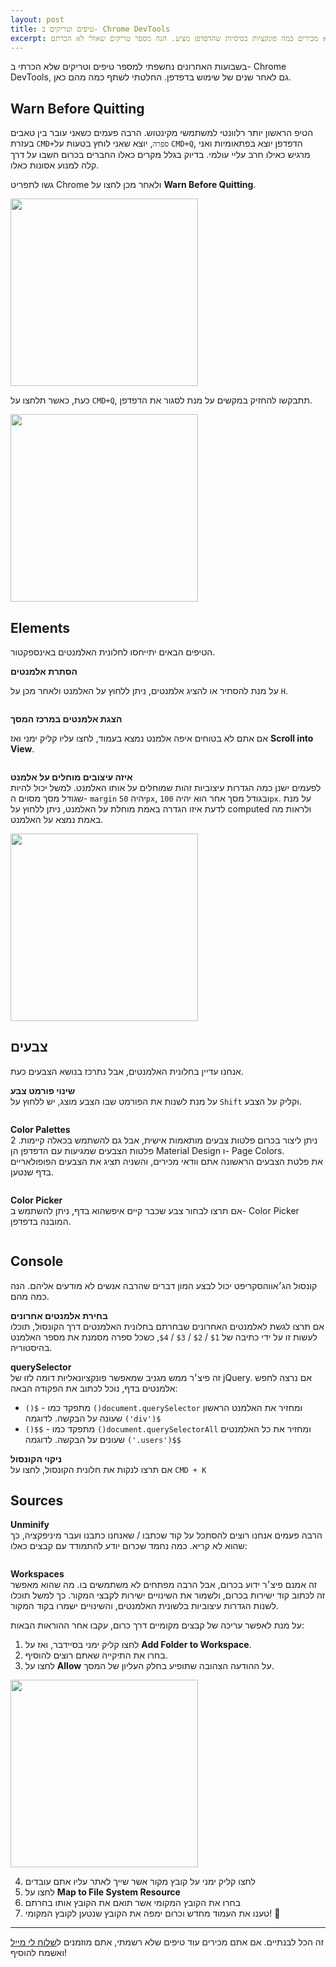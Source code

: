 ```yaml
---
layout: post
title: טיפים וטריקים ב- Chrome DevTools
excerpt: הכלים למפתחים בכרום רבים ומגוונים, וכך יוצא שהרבה מפתחים לא מכירים כמה פונקציות בסיסיות שהדפדפן מציע. הנה מספר טריקים שאולי לא הכרתם
---
```

בשבועות האחרונים נחשפתי למספר טיפים וטריקים שלא הכרתי ב- Chrome DevTools, גם לאחר שנים של שימוש בדפדפן. החלטתי לשתף כמה מהם כאן.

## Warn Before Quitting
הטיפ הראשון יותר רלוונטי למשתמשי מקינטוש. הרבה פעמים כשאני עובר בין טאבים בעזרת `CMD+ספרה`, יוצא שאני לוחץ בטעות על `CMD+Q`, הדפדפן יוצא בפתאומיות ואני מרגיש כאילו חרב עליי עולמי.
בדיוק בגלל מקרים כאלו החברים בכרום חשבו על דרך קלה למנוע אסונות כאלו.

גשו לתפריט Chrome ולאחר מכן לחצו על **Warn Before Quitting**.

<img src="/images/posts/devtools-tips/warn-before-quitting@1x.jpg"
     srcset="/images/posts/devtools-tips/warn-before-quitting@2x.jpg 2x"
    alt="" width="300">


כעת, כאשר תלחצו על `CMD+Q`, תתבקשו להחזיק במקשים על מנת לסגור את הדפדפן.

<img src="/images/posts/devtools-tips/hold-to-quit@1x.jpg"
     srcset="/images/posts/devtools-tips/hold-to-quit@2x.jpg 2x"
    alt="" width="300">

## Elements
הטיפים הבאים יתייחסו לחלונית האלמנטים באינספקטור.  

**הסתרת אלמנטים**  

על מנת להסתיר או להציג אלמנטים, ניתן ללחוץ על האלמנט ולאחר מכן על `H`.

<img src="/images/posts/devtools-tips/hide-element.gif" alt="">

**הצגת אלמנטים במרכז המסך**  

אם אתם לא בטוחים איפה אלמנט נמצא בעמוד, לחצו עליו קליק ימני ואז **Scroll into View**.

<img src="/images/posts/devtools-tips/scroll-into-view.gif" alt="">

**איזה עיצובים מוחלים על אלמנט**  
לפעמים ישנן כמה הגדרות עיצוביות זהות שמוחלים על אותו האלמנט. למשל יכול להיות שגודל מסך מסוים ה- `margin` יהיה `50px`, ובגודל מסך אחר הוא יהיה `100px`.
על מנת לדעת איזו הגדרה באמת מוחלת על האלמנט, ניתן ללחוץ על computed ולראות מה באמת נמצא על האלמנט.

<img src="/images/posts/devtools-tips/computed-props@1x.jpg"
     srcset="/images/posts/devtools-tips/computed-props@2x.jpg 2x"
    alt="" width="300">


## צבעים
אנחנו עדיין בחלונית האלמנטים, אבל נתרכז בנושא הצבעים כעת.

**שינוי פורמט צבע**  
על מנת לשנות את הפורמט שבו הצבע מוצג, יש ללחוץ על `Shift` וקליק על הצבע.

<img src="/images/posts/devtools-tips/change-color-format.gif" alt="">

**Color Palettes**  
ניתן ליצור בכרום פלטות צבעים מותאמות אישית, אבל גם להשתמש בכאלה קיימות. 2 פלטות הצבעים שמגיעות עם הדפדפן הן Material Design ו- Page Colors.  
את פלטת הצבעים הראשונה אתם וודאי מכירים, והשניה תציג את הצבעים הפופולאריים בדף שנטען.

<img src="/images/posts/devtools-tips/color-palettes.gif" alt="">

**Color Picker**  
אם תרצו לבחור צבע שכבר קיים איפשהוא בדף, ניתן להשתמש ב- Color Picker המובנה בדפדפן.

<img src="/images/posts/devtools-tips/color-picker.gif" alt="">

## Console
קונסול הג׳אווהסקריפט יכול לבצע המון דברים שהרבה אנשים לא מודעים אליהם. הנה כמה מהם.

**בחירת אלמנטים אחרונים**  
אם תרצו לגשת לאלמנטים האחרונים שבחרתם בחלונית האלמנטים דרך הקונסול, תוכלו לעשות זו על ידי כתיבה של `$1` / `$2` / `$3` / `$4`, כשכל ספרה מסמנת את מספר האלמנט בהיסטוריה.

**querySelector**  
זה פיצ׳ר ממש מגניב שמאפשר פונקציונאליות דומה לזו של jQuery. אם נרצה לחפש אלמנטים בדף, נוכל לכתוב את הפקודה הבאה:

* `()$` - מתפקד כמו `()document.querySelector` ומחזיר את האלמנט הראשון שעונה על הבקשה. לדוגמה `('div')$`
* `()$$` - מתפקד כמו `()document.querySelectorAll` ומחזיר את כל האלמנטים שעונים על הבקשה. לדוגמה `('.users')$$`

**ניקוי הקונסול**  
אם תרצו לנקות את חלונית הקונסול, לחצו על `CMD + K`

## Sources

**Unminify**  
הרבה פעמים אנחנו רוצים להסתכל על קוד שכתבו / שאנחנו כתבנו ועבר מיניפקציה, כך שהוא לא קריא. כמה נחמד שכרום יודע להתמודד עם קבצים כאלו:

<img src="/images/posts/devtools-tips/unminify.gif" alt="">

**Workspaces**  
זה אמנם פיצ׳ר ידוע בכרום, אבל הרבה מפתחים לא משתמשים בו. מה שהוא מאפשר זה לכתוב קוד ישירות בכרום, ולשמור את השינויים ישירות לקבצי המקור. כך למשל תוכלו לשנות הגדרות עיצוביות בלשונית האלמנטים, והשינויים ישמרו בקוד המקור.

על מנת לאפשר עריכה של קבצים מקומיים דרך כרום, עקבו אחר ההוראות הבאות:  
  
1. לחצו קליק ימני בסיידבר, ואז על **Add Folder to Workspace**.  
2. בחרו את התיקייה שאתם רוצים להוסיף.  
3. לחצו על **Allow** על ההודעה הצהובה שתופיע בחלק העליון של המסך.  

<img src="/images/posts/devtools-tips/add-folder-to-workspace@1x.jpg"
     srcset="/images/posts/devtools-tips/add-folder-to-workspace@2x.jpg 2x"
    alt="" width="300">

4. לחצו קליק ימני על קובץ מקור אשר שייך לאתר עליו אתם עובדים
5. לחצו על **Map to File System Resource**
6. בחרו את הקובץ המקומי אשר תואם את הקובץ אותו בחרתם
7. טענו את העמוד מחדש וכרום ימפה את הקובץ שנטען לקובץ המקומי! 🤗

---

זה הכל לבנתיים. אם אתם מכירים עוד טיפים שלא רשמתי, אתם מוזמנים ל[שלוח לי מייל](mailto:guytepper@gmail.com) ואשמח להוסיף!
